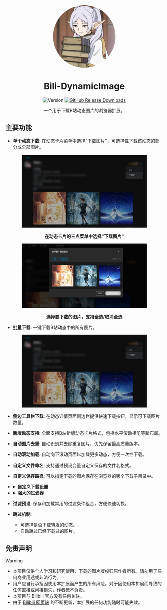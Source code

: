 <p align="center">
  <img src="https://github.com/JustKanade/Bili-DynamicImage/blob/main/.readme/logo.png" alt="Bili-DynamicImage Logo" width="200px" style="border-radius:200px;">
</p>

<h1 align="center">Bili-DynamicImage</h1>

<p align="center">


  <img src="https://img.shields.io/github/manifest-json/v/JustKanade/Bili-DynamicImage" alt="Version">

  <a href="https://github.com/JustKanade/Bili-DynamicImage/releases">
    <img src="https://img.shields.io/github/downloads/JustKanade/Bili-DynamicImage/total" alt="GitHub Release Downloads">
  </a>

</p>

<p align="center">
  一个用于下载B站动态图片的浏览器扩展。
</p>

## 主要功能

- **单个动态下载**: 在动态卡片菜单中选择"下载图片"，可选择性下载该动态的部分或全部图片。

<p align="center">
  <img src="https://github.com/JustKanade/Bili-DynamicImage/blob/main/.readme/single1.png" alt="动态菜单中的下载选项" width="400px">
</p>

<p align="center">
  <strong>在动态卡片的三点菜单中选择"下载图片"</strong>
</p>

<p align="center">
  <img src="https://github.com/JustKanade/Bili-DynamicImage/blob/main/.readme/single2.png" alt="图片选择界面" width="400px">
</p>

<p align="center">
  <strong>选择要下载的图片，支持全选/取消全选</strong>
</p>


- **批量下载**: 一键下载B站动态中的所有图片。



<p align="center">
  <img src="https://github.com/JustKanade/Bili-DynamicImage/blob/main/.readme/single1.png" alt="侧边栏中的下载选项" width="400px">
</p>

- **侧边工具栏下载**: 在动态详情页面侧边栏提供快速下载按钮，显示可下载图片数量。
- **新版动态支持**: 全面支持B站新版动态卡片格式，包括水平滚动相册等新布局。
- **自动图片去重**: 自动识别并去除重复图片，优先保留最高质量版本。
- **自动滚动加载**: 自动向下滚动页面以加载更多动态，方便一次性下载。
- **自定义文件命名**: 支持通过预设变量自定义保存的文件名格式。
- **自定义保存路径**: 可以指定下载的图片保存在浏览器的哪个下载子目录中。
- <details>
  <summary><strong>自定义下载设置</strong></summary>
  
  - 调整下载间隔，避免请求过于频繁。
  - 设置失败重试次数。
  - 限制最大下载数量。
  </details>
- <details>
  <summary><strong>强大的过滤器</strong></summary>
  
  - **按日期筛选**: 只下载指定时间范围内的动态。
  - **按关键词筛选**: 根据包含或排除的关键词过滤动态内容。
  - **按图片数量筛选**: 只下载图片数量在特定范围内的动态。
  - **按动态类型筛选**: 选择下载普通、转发、视频或文章类型的动态。
  </details>
- **过滤预设**: 保存和加载常用的过滤条件组合，方便快速切换。
- **跳过机制**:
  - 可选择是否下载转发的动态。
  - 自动跳过已经下载过的图片。

## 免责声明

> [!WARNING]
> - 本项目仅供个人学习和研究使用，下载的图片版权归原作者所有。请勿用于任何商业用途或非法行为。
> - 用户应自行承担因使用本扩展而产生的所有风险。对于因使用本扩展而导致的任何直接或间接损失，作者概不负责。
> - 本项目与 Bilibili 官方没有任何关联。
> - 由于 [Bilibili 网页端](https://www.bilibili.com) 的不断更新，本扩展的任何功能随时可能失效。
